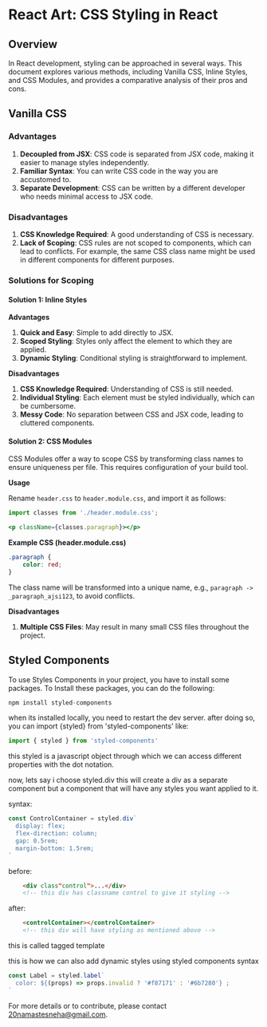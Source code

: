 # React Art: CSS Styling in React

## Overview

In React development, styling can be approached in several ways. This document explores various methods, including Vanilla CSS, Inline Styles, and CSS Modules, and provides a comparative analysis of their pros and cons.

## Vanilla CSS

### Advantages

1. **Decoupled from JSX**: CSS code is separated from JSX code, making it easier to manage styles independently.
2. **Familiar Syntax**: You can write CSS code in the way you are accustomed to.
3. **Separate Development**: CSS can be written by a different developer who needs minimal access to JSX code.

### Disadvantages

1. **CSS Knowledge Required**: A good understanding of CSS is necessary.
2. **Lack of Scoping**: CSS rules are not scoped to components, which can lead to conflicts. For example, the same CSS class name might be used in different components for different purposes.

### Solutions for Scoping

#### Solution 1: Inline Styles

**Advantages**

1. **Quick and Easy**: Simple to add directly to JSX.
2. **Scoped Styling**: Styles only affect the element to which they are applied.
3. **Dynamic Styling**: Conditional styling is straightforward to implement.

**Disadvantages**

1. **CSS Knowledge Required**: Understanding of CSS is still needed.
2. **Individual Styling**: Each element must be styled individually, which can be cumbersome.
3. **Messy Code**: No separation between CSS and JSX code, leading to cluttered components.

#### Solution 2: CSS Modules

CSS Modules offer a way to scope CSS by transforming class names to ensure uniqueness per file. This requires configuration of your build tool.

**Usage**

Rename `header.css` to `header.module.css`, and import it as follows:

```jsx
import classes from './header.module.css';

<p className={classes.paragraph}></p>
```

**Example CSS (header.module.css)**

```css
.paragraph {
    color: red;
}
```

The class name will be transformed into a unique name, e.g., `paragraph -> _paragraph_ajsi123`, to avoid conflicts.

**Disadvantages**

1. **Multiple CSS Files**: May result in many small CSS files throughout the project.

## Styled Components

To use Styles Components in your project, you have to install some packages. To Install these packages, you can do the following:

```jsx
npm install styled-components
```

when its installed locally, you need to restart the dev server.
after doing so, you can import {styled} from 'styled-components' like:

```jsx
import { styled } from 'styled-components'
```

this styled is a javascript object through which we can access different properties with the dot notation. 

now, lets say i choose styled.div
this will create a div as a separate component but a component that will have any styles you want applied to it.

syntax:

```jsx
const ControlContainer = styled.div`
  display: flex;
  flex-direction: column;
  gap: 0.5rem;
  margin-bottom: 1.5rem;
`
```
before:
```html
    <div class"control">...</div> 
    <!-- this div has classname control to give it styling -->
```

after:
```html
    <controlContainer></controlContainer>
    <!-- this div will have styling as mentioned above -->
```

this is called tagged template

this is how we can also add dynamic styles using styled components syntax
```jsx
const Label = styled.label`
  color: ${(props) => props.invalid ? '#f87171' : '#6b7280'} ;
`
```


For more details or to contribute, please contact [20namastesneha@gmail.com](mailto:20namastesneha@gmail.com).
```